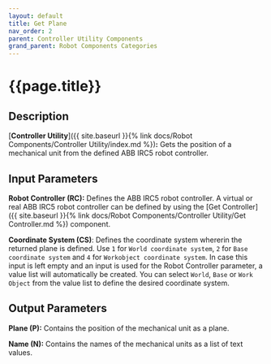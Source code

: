 ```yaml
---
layout: default
title: Get Plane
nav_order: 2
parent: Controller Utility Components
grand_parent: Robot Components Categories
---
```


# **{{page.title}}**

## **Description**

[**Controller Utility**]({{ site.baseurl }}{% link docs/Robot Components/Controller Utility/index.md %})**:** 
Gets the position of a mechanical unit from the defined ABB IRC5 robot controller.

## **Input Parameters**

**Robot Controller (RC):** Defines the ABB IRC5 robot controller. A virtual or real ABB IRC5 robot controller can be defined by using the [Get Controller]({{ site.baseurl }}{% link docs/Robot Components/Controller Utility/Get Controller.md %}) component.

**Coordinate System (CS)**: Defines the coordinate system whererin the returned plane is defined. Use `1` for `World coordinate system`, `2` for `Base coordinate system` and `4` for `Workobject coordinate system`. In case this input is left empty and an input is used for the Robot Controller parameter, a value list will automatically be created. You can select `World`, `Base` or `Work Object` from the value list to define the desired coordinate system. 

## **Output Parameters**

**Plane (P):** Contains the position of the mechanical unit as a plane.

**Name (N):** Contains the names of the mechanical units as a list of text values.

